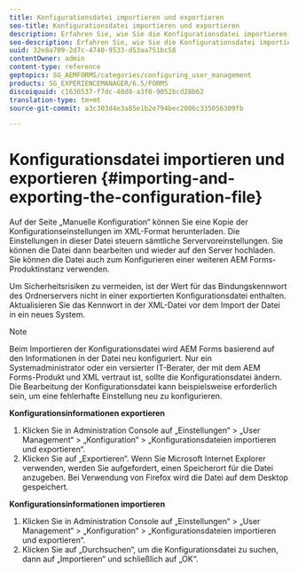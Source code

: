 ```yaml
---
title: Konfigurationsdatei importieren und exportieren
seo-title: Konfigurationsdatei importieren und exportieren
description: Erfahren Sie, wie Sie die Konfigurationsdatei importieren und exportieren, damit Sie Serverpräferenzen bearbeiten oder eine andere AEM Forms-Produktinstanz konfigurieren können.
seo-description: Erfahren Sie, wie Sie die Konfigurationsdatei importieren und exportieren, damit Sie Serverpräferenzen bearbeiten oder eine andere AEM Forms-Produktinstanz konfigurieren können.
uuid: 32e8a709-2d7c-4740-9533-d53aa751bc58
contentOwner: admin
content-type: reference
geptopics: SG_AEMFORMS/categories/configuring_user_management
products: SG_EXPERIENCEMANAGER/6.5/FORMS
discoiquuid: c1636537-f7dc-48d8-a3f0-9052bcd28b62
translation-type: tm+mt
source-git-commit: a3c303d4e3a85e1b2e794bec2006c335056309fb

---
```



# Konfigurationsdatei importieren und exportieren {#importing-and-exporting-the-configuration-file}

Auf der Seite „Manuelle Konfiguration“ können Sie eine Kopie der Konfigurationseinstellungen im XML-Format herunterladen. Die Einstellungen in dieser Datei steuern sämtliche Servervoreinstellungen. Sie können die Datei dann bearbeiten und wieder auf den Server hochladen. Sie können die Datei auch zum Konfigurieren einer weiteren AEM Forms-Produktinstanz verwenden.

Um Sicherheitsrisiken zu vermeiden, ist der Wert für das Bindungskennwort des Ordnerservers nicht in einer exportierten Konfigurationsdatei enthalten. Aktualisieren Sie das Kennwort in der XML-Datei vor dem Import der Datei in ein neues System.

>[!NOTE]
>
>Beim Importieren der Konfigurationsdatei wird AEM Forms basierend auf den Informationen in der Datei neu konfiguriert. Nur ein Systemadministrator oder ein versierter IT-Berater, der mit dem AEM Forms-Produkt und XML vertraut ist, sollte die Konfigurationsdatei ändern. Die Bearbeitung der Konfigurationsdatei kann beispielsweise erforderlich sein, um eine fehlerhafte Einstellung neu zu konfigurieren.

**Konfigurationsinformationen exportieren**

1. Klicken Sie in Administration Console auf „Einstellungen“ > „User Management“ > „Konfiguration“ > „Konfigurationsdateien importieren und exportieren“.
1. Klicken Sie auf „Exportieren“. Wenn Sie Microsoft Internet Explorer verwenden, werden Sie aufgefordert, einen Speicherort für die Datei anzugeben. Bei Verwendung von Firefox wird die Datei auf dem Desktop gespeichert.

**Konfigurationsinformationen importieren**

1. Klicken Sie in Administration Console auf „Einstellungen“ > „User Management“ > „Konfiguration“ > „Konfigurationsdateien importieren und exportieren“.
1. Klicken Sie auf „Durchsuchen“, um die Konfigurationsdatei zu suchen, dann auf „Importieren“ und schließlich auf „OK“.


